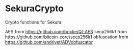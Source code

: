 # SekuraCrypto
Crypto functions for Sekura

AES from https://github.com/bricke/Qt-AES
secp256k1 from https://github.com/bitcoin-core/secp256k1
obfuscation from https://github.com/andrivet/ADVobfuscator
